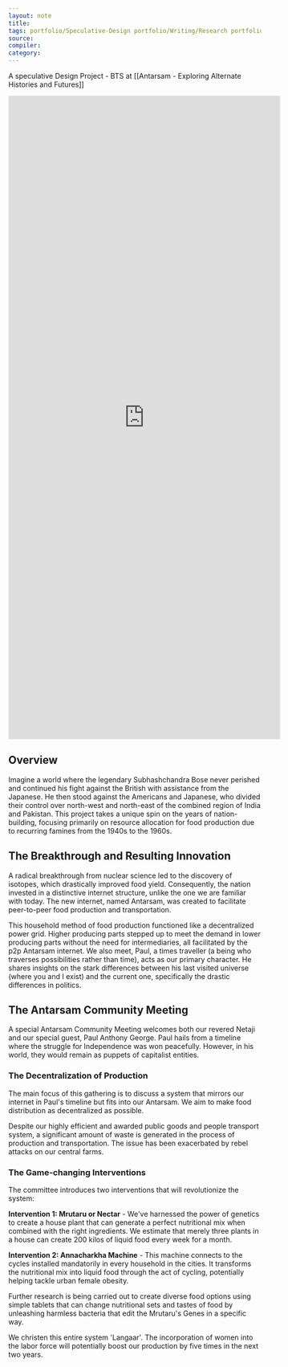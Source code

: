 ```yaml
---
layout: note
title:
tags: portfolio/Speculative-Design portfolio/Writing/Research portfolio/AI-Art
source:
compiler:
category:
---
```



A speculative Design Project - BTS at [[Antarsam - Exploring Alternate Histories and Futures]]


<iframe style="border: 1px solid rgba(0, 0, 0, 0.1);" width="540" height="1280" src="https://www.figma.com/embed?embed_host=share&url=https%3A%2F%2Fwww.figma.com%2Fproto%2FQV0jPHbHyz95F3YMgHk1c1%2FUntitled%3Fnode-id%3D226%253A37%26scaling%3Dmin-zoom%26page-id%3D225%253A2" allowfullscreen></iframe>



## Overview
Imagine a world where the legendary Subhashchandra Bose never perished and continued his fight against the British with assistance from the Japanese. He then stood against the Americans and Japanese, who divided their control over north-west and north-east of the combined region of India and Pakistan. This project takes a unique spin on the years of nation-building, focusing primarily on resource allocation for food production due to recurring famines from the 1940s to the 1960s.

## The Breakthrough and Resulting Innovation
A radical breakthrough from nuclear science led to the discovery of isotopes, which drastically improved food yield. Consequently, the nation invested in a distinctive internet structure, unlike the one we are familiar with today. The new internet, named Antarsam, was created to facilitate peer-to-peer food production and transportation.

This household method of food production functioned like a decentralized power grid. Higher producing parts stepped up to meet the demand in lower producing parts without the need for intermediaries, all facilitated by the p2p Antarsam internet. We also meet, Paul, a times traveller (a being who traverses possibilities rather than time), acts as our primary character. He shares insights on the stark differences between his last visited universe (where you and I exist) and the current one, specifically the drastic differences in politics.

## The Antarsam Community Meeting
A special Antarsam Community Meeting welcomes both our revered Netaji and our special guest, Paul Anthony George. Paul hails from a timeline where the struggle for Independence was won peacefully. However, in his world, they would remain as puppets of capitalist entities. 

### The Decentralization of Production
The main focus of this gathering is to discuss a system that mirrors our internet in Paul's timeline but fits into our Antarsam. We aim to make food distribution as decentralized as possible.

Despite our highly efficient and awarded public goods and people transport system, a significant amount of waste is generated in the process of production and transportation. The issue has been exacerbated by rebel attacks on our central farms.

### The Game-changing Interventions
The committee introduces two interventions that will revolutionize the system:

**Intervention 1: Mrutaru or Nectar** - We've harnessed the power of genetics to create a house plant that can generate a perfect nutritional mix when combined with the right ingredients. We estimate that merely three plants in a house can create 200 kilos of liquid food every week for a month.

**Intervention 2: Annacharkha Machine** - This machine connects to the cycles installed mandatorily in every household in the cities. It transforms the nutritional mix into liquid food through the act of cycling, potentially helping tackle urban female obesity.

Further research is being carried out to create diverse food options using simple tablets that can change nutritional sets and tastes of food by unleashing harmless bacteria that edit the Mrutaru's Genes in a specific way.

We christen this entire system 'Langaar'. The incorporation of women into the labor force will potentially boost our production by five times in the next two years.


